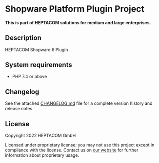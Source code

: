 # Shopware Platform Plugin Project
#### This is part of HEPTACOM solutions for medium and large enterprises.

## Description

HEPTACOM Shopware 6 Plugin


## System requirements

* PHP 7.4 or above


## Changelog

See the attached [CHANGELOG.md](./CHANGELOG.md) file for a complete version history and release notes.


## License

Copyright 2022 HEPTACOM GmbH

Licensed under proprietary license; you may not use this project except in compliance with the license.
Contact us on [our website](https://www.heptacom.de) for further information about proprietary usage.
